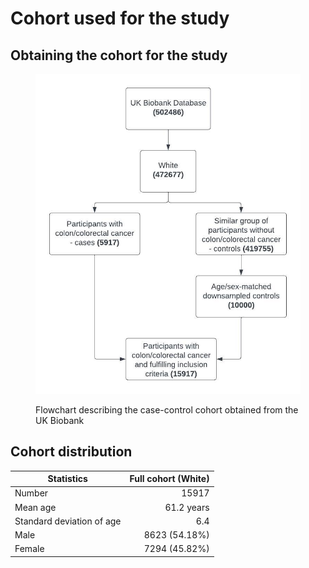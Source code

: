 # Cohort used for the study

## Obtaining the cohort for the study

<div data-full-width="true">

<figure><img src=".gitbook/assets/Flowchart (1).jpeg" alt=""><figcaption><p>Flowchart describing the case-control cohort obtained from the UK Biobank</p></figcaption></figure>

</div>

## Cohort distribution

<table data-full-width="true"><thead><tr><th>Statistics</th><th align="right">Full cohort (White)</th></tr></thead><tbody><tr><td>Number</td><td align="right">15917</td></tr><tr><td>Mean age</td><td align="right">61.2 years</td></tr><tr><td>Standard deviation of age</td><td align="right">6.4</td></tr><tr><td>Male</td><td align="right">8623 (54.18%)</td></tr><tr><td>Female</td><td align="right">7294 (45.82%)</td></tr></tbody></table>
